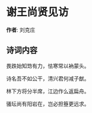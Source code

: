 # 谢王尚贤见访

**作者**: 刘克庄

## 诗词内容

畏跌始知筇有力，怯寒常以衲蒙头。

诗名吾不如公干，清兴君何减子猷。

林下方将分半席，江边作么返扁舟。

骚坛尚有阳岩在，岂必担簦更远求。

